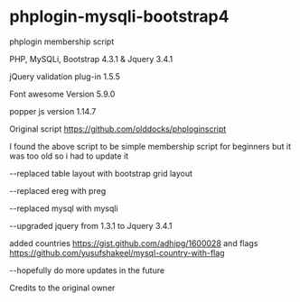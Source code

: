 # phplogin-mysqli-bootstrap4
phplogin membership script

PHP, MySQLi, Bootstrap 4.3.1 & Jquery 3.4.1

jQuery validation plug-in 1.5.5

Font awesome Version 5.9.0

popper js version 1.14.7


Original script https://github.com/olddocks/phploginscript

I found the above script to be simple membership script for beginners but it was too old so i had to update it

--replaced table layout with bootstrap grid layout 

--replaced ereg with preg 

--replaced mysql with mysqli

--upgraded jquery from 1.3.1 to Jquery 3.4.1

added countries https://gist.github.com/adhipg/1600028
and flags https://github.com/yusufshakeel/mysql-country-with-flag

--hopefully do more updates in the future

Credits to the original owner 


